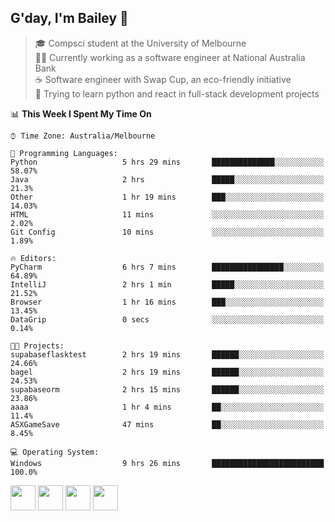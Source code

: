 ## G'day, I'm Bailey 👋

> 🎓 Compsci student at the University of Melbourne <br>
> 👨‍💻 Currently working as a software engineer at National Australia Bank <br>
> ☕️ Software engineer with Swap Cup, an eco-friendly initiative <br>
> 🌱 Trying to learn python and react in full-stack development projects

<!--START_SECTION:waka-->
📊 **This Week I Spent My Time On** 

```text
⌚︎ Time Zone: Australia/Melbourne

💬 Programming Languages: 
Python                   5 hrs 29 mins       ██████████████░░░░░░░░░░░   58.07% 
Java                     2 hrs               █████░░░░░░░░░░░░░░░░░░░░   21.3% 
Other                    1 hr 19 mins        ███░░░░░░░░░░░░░░░░░░░░░░   14.03% 
HTML                     11 mins             ░░░░░░░░░░░░░░░░░░░░░░░░░   2.02% 
Git Config               10 mins             ░░░░░░░░░░░░░░░░░░░░░░░░░   1.89%

🔥 Editors: 
PyCharm                  6 hrs 7 mins        ████████████████░░░░░░░░░   64.89% 
IntelliJ                 2 hrs 1 min         █████░░░░░░░░░░░░░░░░░░░░   21.52% 
Browser                  1 hr 16 mins        ███░░░░░░░░░░░░░░░░░░░░░░   13.45% 
DataGrip                 0 secs              ░░░░░░░░░░░░░░░░░░░░░░░░░   0.14%

🐱‍💻 Projects: 
supabaseflasktest        2 hrs 19 mins       ██████░░░░░░░░░░░░░░░░░░░   24.66% 
bagel                    2 hrs 19 mins       ██████░░░░░░░░░░░░░░░░░░░   24.53% 
supabaseorm              2 hrs 15 mins       ██████░░░░░░░░░░░░░░░░░░░   23.86% 
aaaa                     1 hr 4 mins         ██░░░░░░░░░░░░░░░░░░░░░░░   11.4% 
ASXGameSave              47 mins             ██░░░░░░░░░░░░░░░░░░░░░░░   8.45%

💻 Operating System: 
Windows                  9 hrs 26 mins       █████████████████████████   100.0%

```


<!--END_SECTION:waka-->

[<img height="40px" src="https://img.icons8.com/ios-filled/2x/linkedin.png">](https://linkedin.com/in/baileybutler1)
[<img height="40px" src="https://img.icons8.com/ios-filled/2x/github.png">](https://github.com/baely)
[<img height="40px" src="https://img.icons8.com/ios-filled/2x/salesforce.png">](https://trailblazer.me/id/baileybutler)
[<img height="40px" src="https://img.icons8.com/ios-filled/2x/instagram.png">](https://instagram.com/bae1y)
